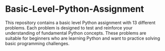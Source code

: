 # Basic-Level-Python-Assignment
This repository contains a basic level Python assignment with 13 different problems. Each problem is designed to test and reinforce your understanding of fundamental Python concepts. These problems are suitable for beginners who are learning Python and want to practice solving basic programming challenges.
